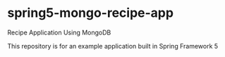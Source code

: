 
# spring5-mongo-recipe-app
Recipe Application Using MongoDB

This repository is for an example application built in Spring Framework 5

